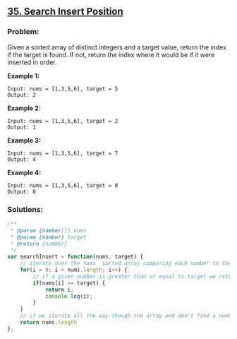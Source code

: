 ## [35. Search Insert Position](https://leetcode.com/problems/search-insert-position/description/)
### Problem:

Given a sorted array of distinct integers and a target value, return the index if the target is found. If not, return the index where it would be if it were inserted in order.

**Example 1:**

```
Input: nums = [1,3,5,6], target = 5
Output: 2
```

**Example 2:**

```
Input: nums = [1,3,5,6], target = 2
Output: 1
```

**Example 3:**

```
Input: nums = [1,3,5,6], target = 7
Output: 4
```

**Example 4:**

```
Input: nums = [1,3,5,6], target = 0
Output: 0
```


### Solutions:

```javascript
/**
 * @param {number[]} nums
 * @param {number} target
 * @return {number}
 */
var searchInsert = function(nums, target) {
    // iterate over the nums  sorted array comparing each number to target
    for(i = 0; i < nums.length; i++) {
        // if a given number is greater than or equal to target we return that number's index
        if(nums[i] >= target) {
            return i;
            console.log(i);
        }
    }
    // if we iterate all the way though the array and don't find a number greater than or equal to target we return nums.length
    return nums.length
};
```